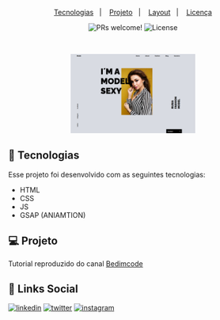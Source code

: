 <p align="center">
  <a href="#-tecnologias">Tecnologias</a>&nbsp;&nbsp;&nbsp;|&nbsp;&nbsp;&nbsp;
  <a href="#-projeto">Projeto</a>&nbsp;&nbsp;&nbsp;|&nbsp;&nbsp;&nbsp;
  <a href="#-layout">Layout</a>&nbsp;&nbsp;&nbsp;|&nbsp;&nbsp;&nbsp;
  <a href="#memo-licença">Licença</a>
</p>

<p align="center">
 <img src="https://img.shields.io/static/v1?label=PRs&message=welcome&color=49AA26&labelColor=000000" alt="PRs welcome!" />

  <img alt="License" src="https://img.shields.io/static/v1?label=license&message=MIT&color=49AA26&labelColor=000000">
</p>

<br>

<p align="center">
  <img alt="russo" src="./assets/img/screen.png" width="50%">
</p>

## 🚀 Tecnologias

Esse projeto foi desenvolvido com as seguintes tecnologias:

- HTML
- CSS
- JS
- GSAP (ANIAMTION)


## 💻 Projeto

Tutorial reproduzido do canal <a href="https://www.youtube.com/watch?v=Et8pJUznDvw">Bedimcode</a>





## 🔗 Links Social

[![linkedin](https://img.shields.io/badge/linkedin-0A66C2?style=for-the-badge&logo=linkedin&logoColor=white)](https://www.linkedin.com/in/pedrogermano232/)
[![twitter](https://img.shields.io/badge/twitter-1DA1F2?style=for-the-badge&logo=twitter&logoColor=white)](https://twitter.com/PedroGermano6)
[![instagram](https://img.shields.io/badge/instagram-blue?style=for-the-badge&logo=instagram&logoColor=white)](https://www.instagram.com/pedrogermano232/)
